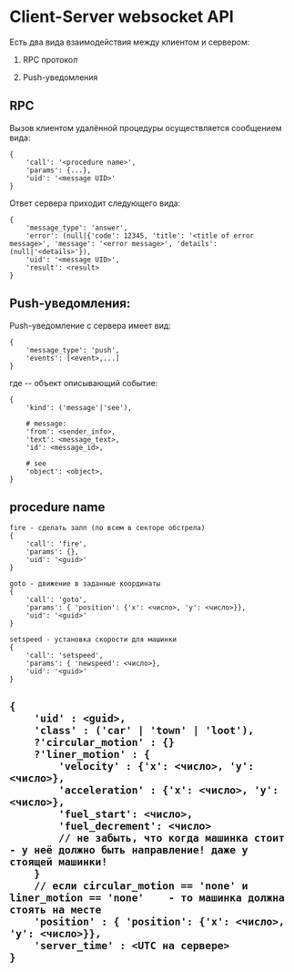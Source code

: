 ﻿
# Client-Server websocket API

Есть два вида взаимодействия между клиентом и сервером:

1. RPC протокол

2. Push-уведомления


## RPC

Вызов клиентом удалённой процедуры осуществляется сообщением вида:

    {
        'call': '<procedure name>',
        'params': {...},
        'uid': '<message UID>'
    }

Ответ сервера приходит следующего вида:

    {
        'message_type': 'answer',
        'error': (null|{'code': 12345, 'title': '<title of error message>', 'message': '<error message>', 'details': (null|'<details>'}),
        'uid': '<message UID>',
        'result': <result>
    }


## Push-уведомления:

Push-уведомление с сервера имеет вид:

    {
        'message_type': 'push',
        'events': [<event>,...]
    }

где <event> -- объект описывающий событие:

    {
        'kind': ('message'|'see'),

        # message:
        'from': <sender_info>,
        'text': <message_text>,
        'id': <message_id>,

        # see
        'object': <object>,
    }
    

	
## procedure name
	fire - сделать залп (по всем в секторе обстрела)
	{
	    'call': 'fire',
        'params': {},
        'uid': '<guid>' 
	}
	
	goto - движение в заданные координаты
	{
		'call': 'goto',
        'params': { 'position': {'x': <число>, 'y': <число>}},
        'uid': '<guid>' 
	}
	
	setspeed - установка скорости для машинки
	{
		'call': 'setspeed',
        'params': { 'newspeed': <число>},
        'uid': '<guid>' 
	}
	
	
## <object>
	{
		'uid' : <guid>,
		'class' : ('car' | 'town' | 'loot'),
		?'circular_motion' : {}
		?'liner_motion' : {
			'velocity' : {'x': <число>, 'y': <число>},
			'acceleration' : {'x': <число>, 'y': <число>},
			'fuel_start': <число>,
			'fuel_decrement': <число>
			// не забыть, что когда машинка стоит - у неё должно быть направление! даже у стоящей машинки!
		}
		// если circular_motion == 'none' и liner_motion == 'none'    - то машинка должна стоять на месте
		'position' : { 'position': {'x': <число>, 'y': <число>}},
		'server_time' : <UTC на сервере>
	}
	